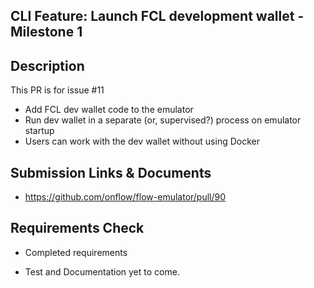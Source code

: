 ## CLI Feature: Launch FCL development wallet - Milestone 1


## Description

This PR is for issue #11

- Add FCL dev wallet code to the emulator
- Run dev wallet in a separate (or, supervised?) process on emulator startup
- Users can work with the dev wallet without using Docker


## Submission Links & Documents

- https://github.com/onflow/flow-emulator/pull/90

## Requirements Check

+ Completed requirements 
- Test and Documentation yet to come.






